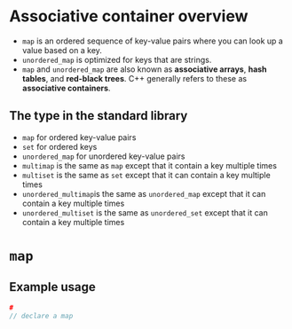 # Associative container overview
- `map` is an ordered sequence of key-value pairs where you can look up a value based on a key.
- `unordered_map` is optimized for keys that are strings.
- `map` and `unordered_map` are also known as **associative arrays**, **hash tables**, and **red-black trees**. C++ generally refers to these as **associative containers**.
## The type in the standard library
- `map` for ordered key-value pairs
- `set` for ordered keys
- `unordered_map` for unordered key-value pairs
- `multimap` is the same as `map` except that it contain a key multiple times
- `multiset` is the same as `set` except that it can contain a key multiple times
- `unordered_multimap`is the same as `unordered_map` except that it can contain a key multiple times
- `unordered_multiset` is the same as `unordered_set` except that it can contain a key multiple times
# `map`
## Example usage
```c++
#
// declare a map
```